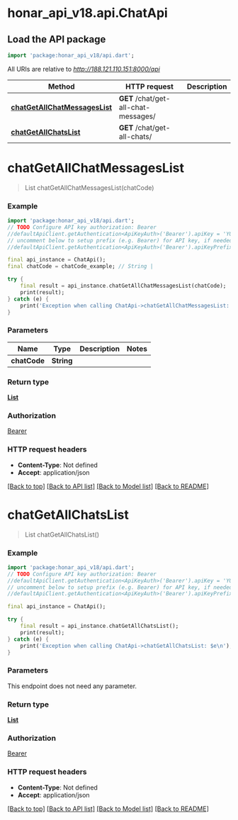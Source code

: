 # honar_api_v18.api.ChatApi

## Load the API package
```dart
import 'package:honar_api_v18/api.dart';
```

All URIs are relative to *http://188.121.110.151:8000/api*

Method | HTTP request | Description
------------- | ------------- | -------------
[**chatGetAllChatMessagesList**](ChatApi.md#chatgetallchatmessageslist) | **GET** /chat/get-all-chat-messages/ | 
[**chatGetAllChatsList**](ChatApi.md#chatgetallchatslist) | **GET** /chat/get-all-chats/ | 


# **chatGetAllChatMessagesList**
> List<Message> chatGetAllChatMessagesList(chatCode)



### Example
```dart
import 'package:honar_api_v18/api.dart';
// TODO Configure API key authorization: Bearer
//defaultApiClient.getAuthentication<ApiKeyAuth>('Bearer').apiKey = 'YOUR_API_KEY';
// uncomment below to setup prefix (e.g. Bearer) for API key, if needed
//defaultApiClient.getAuthentication<ApiKeyAuth>('Bearer').apiKeyPrefix = 'Bearer';

final api_instance = ChatApi();
final chatCode = chatCode_example; // String | 

try {
    final result = api_instance.chatGetAllChatMessagesList(chatCode);
    print(result);
} catch (e) {
    print('Exception when calling ChatApi->chatGetAllChatMessagesList: $e\n');
}
```

### Parameters

Name | Type | Description  | Notes
------------- | ------------- | ------------- | -------------
 **chatCode** | **String**|  | 

### Return type

[**List<Message>**](Message.md)

### Authorization

[Bearer](../README.md#Bearer)

### HTTP request headers

 - **Content-Type**: Not defined
 - **Accept**: application/json

[[Back to top]](#) [[Back to API list]](../README.md#documentation-for-api-endpoints) [[Back to Model list]](../README.md#documentation-for-models) [[Back to README]](../README.md)

# **chatGetAllChatsList**
> List<ChatGetAllChatsList200ResponseInner> chatGetAllChatsList()



### Example
```dart
import 'package:honar_api_v18/api.dart';
// TODO Configure API key authorization: Bearer
//defaultApiClient.getAuthentication<ApiKeyAuth>('Bearer').apiKey = 'YOUR_API_KEY';
// uncomment below to setup prefix (e.g. Bearer) for API key, if needed
//defaultApiClient.getAuthentication<ApiKeyAuth>('Bearer').apiKeyPrefix = 'Bearer';

final api_instance = ChatApi();

try {
    final result = api_instance.chatGetAllChatsList();
    print(result);
} catch (e) {
    print('Exception when calling ChatApi->chatGetAllChatsList: $e\n');
}
```

### Parameters
This endpoint does not need any parameter.

### Return type

[**List<ChatGetAllChatsList200ResponseInner>**](ChatGetAllChatsList200ResponseInner.md)

### Authorization

[Bearer](../README.md#Bearer)

### HTTP request headers

 - **Content-Type**: Not defined
 - **Accept**: application/json

[[Back to top]](#) [[Back to API list]](../README.md#documentation-for-api-endpoints) [[Back to Model list]](../README.md#documentation-for-models) [[Back to README]](../README.md)

